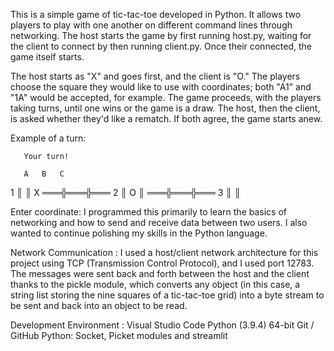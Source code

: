 This is a simple game of tic-tac-toe developed in Python. It allows two players to play with one another on different command lines through networking. 
The host starts the game by first running host.py, waiting for the client to connect by then running client.py. Once their connected, the game itself starts.

The host starts as "X" and goes first, and the client is "O." The players choose the square they would like to use with coordinates; both "A1" and "1A" would be accepted, for example.
The game proceeds, with the players taking turns, until one wins or the game is a draw. The host, then the client, is asked whether they'd like a rematch. If both agree, the game starts anew.

Example of a turn:

       Your turn!

       A   B   C

   1     ║   ║ X
      ═══╬═══╬═══
   2     ║ O ║
      ═══╬═══╬═══
   3     ║   ║

Enter coordinate: 
I programmed this primarily to learn the basics of networking and how to send and receive data between two users. I also wanted to continue polishing my skills in the Python language.


Network Communication :
I used a host/client network architecture for this project using TCP (Transmission Control Protocol), and I used port 12783.
The messages were sent back and forth between the host and the client thanks to the pickle module, which converts any object (in this case, a string list storing the nine squares of a tic-tac-toe grid) 
into a byte stream to be sent and back into an object to be read.

Development Environment :
Visual Studio Code
Python (3.9.4) 64-bit
Git / GitHub
Python: Socket, Picket modules and streamlit
